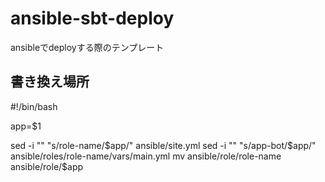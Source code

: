 # ansible-sbt-deploy

ansibleでdeployする際のテンプレート

## 書き換え場所

#!/bin/bash

app=$1

sed -i "" "s/role-name/$app/" ansible/site.yml
sed -i "" "s/app-bot/$app/" ansible/roles/role-name/vars/main.yml
mv ansible/role/role-name ansible/role/$app
